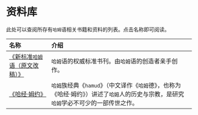# 资料库

此处可以查阅所存有`哈姆`语相关书籍和资料的列表。点击名称即可阅读。

|名称|介绍|
|:--|:--|
|[《新标准`哈姆`语（原文改稿）》](./New_Standard_Hamud.md)|`哈姆`语的权威标准书刊。由`哈姆`语的创造者亲手创作。|
|[《哈经·姆约》](./Bible_Hamud/index.md)|`哈姆`族经典《`hamud`》（中文译作《`哈姆`德》，也称为《哈经·姆约》）讲述了`哈姆`人的历史与宗教，是研究`哈姆`学必不可少的一部传世之作。|